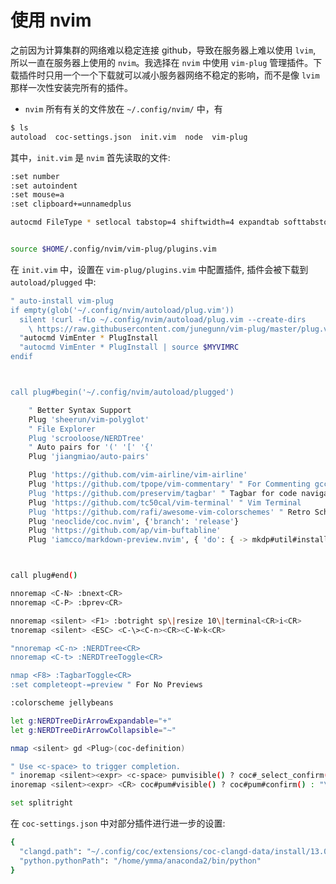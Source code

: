 # 使用 nvim



之前因为计算集群的网络难以稳定连接 github，导致在服务器上难以使用 `lvim`, 所以一直在服务器上使用的 `nvim`。我选择在 `nvim` 中使用 `vim-plug` 管理插件。下载插件时只用一个一个下载就可以减小服务器网络不稳定的影响，而不是像 `lvim` 那样一次性安装完所有的插件。

* `nvim`  所有有关的文件放在 `~/.config/nvim/` 中，有
```bash
$ ls
autoload  coc-settings.json  init.vim  node  vim-plug
```

其中，`init.vim` 是 `nvim` 首先读取的文件:
```bash
:set number
:set autoindent
:set mouse=a
:set clipboard+=unnamedplus

autocmd FileType * setlocal tabstop=4 shiftwidth=4 expandtab softtabstop=4


source $HOME/.config/nvim/vim-plug/plugins.vim
```
在 `init.vim` 中，设置在 `vim-plug/plugins.vim` 中配置插件, 插件会被下载到 `autoload/plugged` 中:
```bash
" auto-install vim-plug
if empty(glob('~/.config/nvim/autoload/plug.vim'))
  silent !curl -fLo ~/.config/nvim/autoload/plug.vim --create-dirs
    \ https://raw.githubusercontent.com/junegunn/vim-plug/master/plug.vim
  "autocmd VimEnter * PlugInstall
  "autocmd VimEnter * PlugInstall | source $MYVIMRC
endif



call plug#begin('~/.config/nvim/autoload/plugged')

    " Better Syntax Support
    Plug 'sheerun/vim-polyglot'
    " File Explorer
    Plug 'scrooloose/NERDTree'
    " Auto pairs for '(' '[' '{'
    Plug 'jiangmiao/auto-pairs'

    Plug 'https://github.com/vim-airline/vim-airline'
    Plug 'https://github.com/tpope/vim-commentary' " For Commenting gcc & gc
    Plug 'https://github.com/preservim/tagbar' " Tagbar for code navigation
    Plug 'https://github.com/tc50cal/vim-terminal' " Vim Terminal
    Plug 'https://github.com/rafi/awesome-vim-colorschemes' " Retro Scheme
    Plug 'neoclide/coc.nvim', {'branch': 'release'}
    Plug 'https://github.com/ap/vim-buftabline'
    Plug 'iamcco/markdown-preview.nvim', { 'do': { -> mkdp#util#install() }}



call plug#end()

nnoremap <C-N> :bnext<CR>
nnoremap <C-P> :bprev<CR>

nnoremap <silent> <F1> :botright sp\|resize 10\|terminal<CR>i<CR>
tnoremap <silent> <ESC> <C-\><C-n><CR><C-W>k<CR>

"nnoremap <C-n> :NERDTree<CR>
nnoremap <C-t> :NERDTreeToggle<CR>

nmap <F8> :TagbarToggle<CR>
:set completeopt-=preview " For No Previews

:colorscheme jellybeans

let g:NERDTreeDirArrowExpandable="+"
let g:NERDTreeDirArrowCollapsible="~"

nmap <silent> gd <Plug>(coc-definition)

" Use <c-space> to trigger completion.
" inoremap <silent><expr> <c-space> pumvisible() ? coc#_select_confirm() : coc#refresh()
inoremap <silent><expr> <CR> coc#pum#visible() ? coc#pum#confirm() : "\<CR>"

set splitright
```


在 `coc-settings.json` 中对部分插件进行进一步的设置:
```bash
{
  "clangd.path": "~/.config/coc/extensions/coc-clangd-data/install/13.0.0/clangd_13.0.0/bin/clangd",
  "python.pythonPath": "/home/ymma/anaconda2/bin/python"
}
```

<!--stackedit_data:
eyJoaXN0b3J5IjpbLTc5MzgwNTQ5LC0zNjAxMjU3MDEsLTE1OT
k1MDI2MTldfQ==
-->